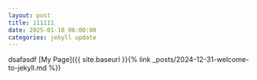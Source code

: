 ```yaml
---
layout: post
title: 111111
date: 2025-01-10 06:00:00
categories: jekyll update
---
```





dsafasdf
[My Page]({{ site.baseurl }}{% link _posts/2024-12-31-welcome-to-jekyll.md %})


